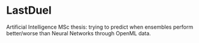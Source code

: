 # LastDuel
Artificial Intelligence MSc thesis: trying to predict when ensembles perform better/worse than Neural Networks through OpenML data.
